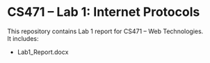 # CS471 – Lab 1: Internet Protocols

This repository contains Lab 1 report for CS471 – Web Technologies.  
It includes:
- Lab1_Report.docx
